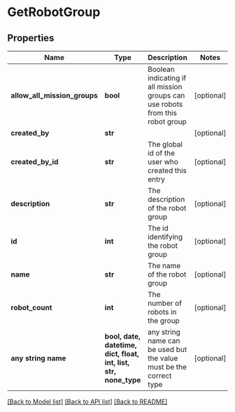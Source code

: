 # GetRobotGroup


## Properties
Name | Type | Description | Notes
------------ | ------------- | ------------- | -------------
**allow_all_mission_groups** | **bool** | Boolean indicating if all mission groups can use robots from this robot group | [optional] 
**created_by** | **str** |  | [optional] 
**created_by_id** | **str** | The global id of the user who created this entry | [optional] 
**description** | **str** | The description of the robot group | [optional] 
**id** | **int** | The id identifying the robot group | [optional] 
**name** | **str** | The name of the robot group | [optional] 
**robot_count** | **int** | The number of robots in the group | [optional] 
**any string name** | **bool, date, datetime, dict, float, int, list, str, none_type** | any string name can be used but the value must be the correct type | [optional]

[[Back to Model list]](../README.md#documentation-for-models) [[Back to API list]](../README.md#documentation-for-api-endpoints) [[Back to README]](../README.md)


